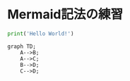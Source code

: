 # Mermaid記法の練習

``` python
print('Hello World!')
```

``` mermaid
graph TD;
    A-->B;
    A-->C;
    B-->D;
    C-->D;
```